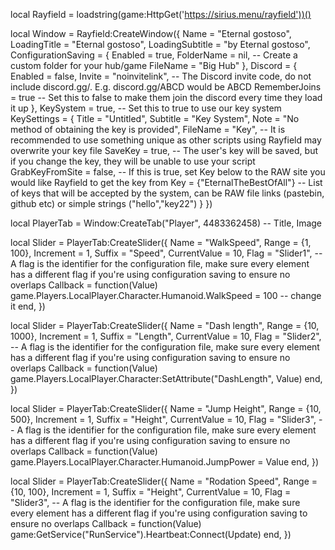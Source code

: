 local Rayfield = loadstring(game:HttpGet('https://sirius.menu/rayfield'))()

local Window = Rayfield:CreateWindow({
    Name = "Eternal gostoso",
    LoadingTitle = "Eternal gostoso",
    LoadingSubtitle = "by Eternal gostoso",
    ConfigurationSaving = {
       Enabled = true,
       FolderName = nil, -- Create a custom folder for your hub/game
       FileName = "Big Hub"
    },
    Discord = {
       Enabled = false,
       Invite = "noinvitelink", -- The Discord invite code, do not include discord.gg/. E.g. discord.gg/ABCD would be ABCD
       RememberJoins = true -- Set this to false to make them join the discord every time they load it up
    },
    KeySystem = true, -- Set this to true to use our key system
    KeySettings = {
       Title = "Untitled",
       Subtitle = "Key System",
       Note = "No method of obtaining the key is provided",
       FileName = "Key", -- It is recommended to use something unique as other scripts using Rayfield may overwrite your key file
       SaveKey = true, -- The user's key will be saved, but if you change the key, they will be unable to use your script
       GrabKeyFromSite = false, -- If this is true, set Key below to the RAW site you would like Rayfield to get the key from
       Key = {"EternalTheBestOfAll"} -- List of keys that will be accepted by the system, can be RAW file links (pastebin, github etc) or simple strings ("hello","key22")
    }
 })

 local PlayerTab = Window:CreateTab("Player", 4483362458) -- Title, Image

 local Slider = PlayerTab:CreateSlider({
    Name = "WalkSpeed",
    Range = {1, 100},
    Increment = 1,
    Suffix = "Speed",
    CurrentValue = 10,
    Flag = "Slider1", -- A flag is the identifier for the configuration file, make sure every element has a different flag if you're using configuration saving to ensure no overlaps
    Callback = function(Value)
        game.Players.LocalPlayer.Character.Humanoid.WalkSpeed = 100 -- change it
    end,
 })

 local Slider = PlayerTab:CreateSlider({
    Name = "Dash length",
    Range = {10, 1000},
    Increment = 1,
    Suffix = "Length",
    CurrentValue = 10,
    Flag = "Slider2", -- A flag is the identifier for the configuration file, make sure every element has a different flag if you're using configuration saving to ensure no overlaps
    Callback = function(Value)
     game.Players.LocalPlayer.Character:SetAttribute("DashLength", Value)
    end,
 })

 local Slider = PlayerTab:CreateSlider({
    Name = "Jump Height",
    Range = {10, 500},
    Increment = 1,
    Suffix = "Height",
    CurrentValue = 10,
    Flag = "Slider3", -- A flag is the identifier for the configuration file, make sure every element has a different flag if you're using configuration saving to ensure no overlaps
    Callback = function(Value)
     game.Players.LocalPlayer.Character.Humanoid.JumpPower = Value
    end,
 })

 local Slider = PlayerTab:CreateSlider({
    Name = "Rodation Speed",
    Range = {10, 100},
    Increment = 1,
    Suffix = "Height",
    CurrentValue = 10,
    Flag = "Slider3", -- A flag is the identifier for the configuration file, make sure every element has a different flag if you're using configuration saving to ensure no overlaps
    Callback = function(Value)
        game:GetService("RunService").Heartbeat:Connect(Update)
    end,
 })
